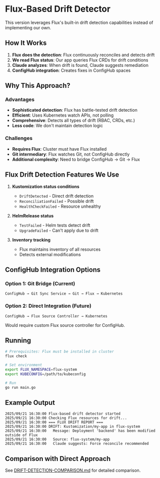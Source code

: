 # Flux-Based Drift Detector

This version leverages Flux's built-in drift detection capabilities instead of implementing our own.

## How It Works

1. **Flux does the detection**: Flux continuously reconciles and detects drift
2. **We read Flux status**: Our app queries Flux CRDs for drift conditions
3. **Claude analyzes**: When drift is found, Claude suggests remediation
4. **ConfigHub integration**: Creates fixes in ConfigHub spaces

## Why This Approach?

### Advantages
- **Sophisticated detection**: Flux has battle-tested drift detection
- **Efficient**: Uses Kubernetes watch APIs, not polling
- **Comprehensive**: Detects all types of drift (RBAC, CRDs, etc.)
- **Less code**: We don't maintain detection logic

### Challenges
- **Requires Flux**: Cluster must have Flux installed
- **Git intermediary**: Flux watches Git, not ConfigHub directly
- **Additional complexity**: Need to bridge ConfigHub → Git → Flux

## Flux Drift Detection Features We Use

1. **Kustomization status conditions**
   - `DriftDetected` - Direct drift detection
   - `ReconciliationFailed` - Possible drift
   - `HealthCheckFailed` - Resource unhealthy

2. **HelmRelease status**
   - `TestFailed` - Helm tests detect drift
   - `UpgradeFailed` - Can't apply due to drift

3. **Inventory tracking**
   - Flux maintains inventory of all resources
   - Detects external modifications

## ConfigHub Integration Options

### Option 1: Git Bridge (Current)
```
ConfigHub → Git Sync Service → Git → Flux → Kubernetes
```

### Option 2: Direct Integration (Future)
```
ConfigHub → Flux Source Controller → Kubernetes
```
Would require custom Flux source controller for ConfigHub.

## Running

```bash
# Prerequisites: Flux must be installed in cluster
flux check

# Set environment
export FLUX_NAMESPACE=flux-system
export KUBECONFIG=/path/to/kubeconfig

# Run
go run main.go
```

## Example Output

```
2025/09/21 16:30:00 Flux-based drift detector started
2025/09/21 16:30:00 Checking Flux resources for drift...
2025/09/21 16:30:00 === FLUX DRIFT REPORT ===
2025/09/21 16:30:00 DRIFT: Kustomization/my-app in flux-system
2025/09/21 16:30:00   Message: Deployment 'backend' has been modified outside of Flux
2025/09/21 16:30:00   Source: flux-system/my-app
2025/09/21 16:30:00   Claude suggests: Force reconcile recommended
```

## Comparison with Direct Approach

See [DRIFT-DETECTION-COMPARISON.md](../DRIFT-DETECTION-COMPARISON.md) for detailed comparison.
